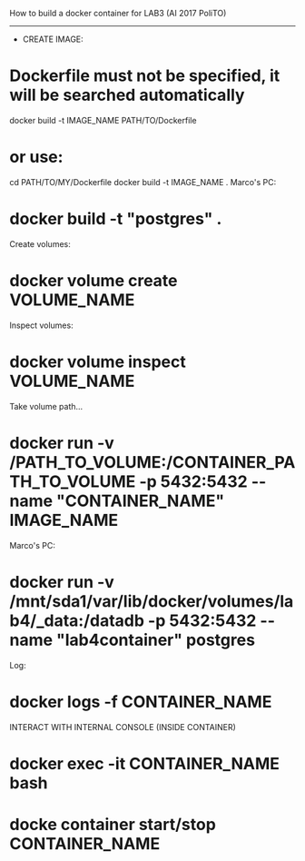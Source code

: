 How to build a docker container for LAB3 (AI 2017 PoliTO)
***************************************************************
* CREATE IMAGE:
# Dockerfile must not be specified, it will be searched automatically

docker build -t IMAGE_NAME PATH/TO/Dockerfile

# or use:

cd PATH/TO/MY/Dockerfile
docker build -t IMAGE_NAME .
Marco's PC:

# docker build -t "postgres" .

Create volumes:
# docker volume create VOLUME_NAME

Inspect volumes:
# docker volume inspect VOLUME_NAME

Take volume path...
# docker run -v /PATH_TO_VOLUME:/CONTAINER_PATH_TO_VOLUME -p 5432:5432 --name "CONTAINER_NAME" IMAGE_NAME

Marco's PC:
# docker run -v /mnt/sda1/var/lib/docker/volumes/lab4/_data:/datadb -p 5432:5432 --name "lab4container" postgres

Log:
# docker logs -f CONTAINER_NAME

INTERACT WITH INTERNAL CONSOLE (INSIDE CONTAINER)
# docker exec -it CONTAINER_NAME bash

# docke container start/stop CONTAINER_NAME